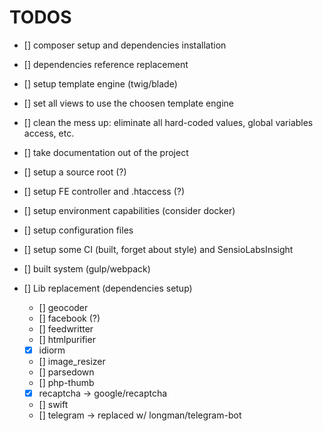 
# TODOS

* []	composer setup and dependencies installation 
* []	dependencies reference replacement
* []	setup template engine (twig/blade)
* []	set all views to use the choosen template engine
* [] 	clean the mess up: eliminate all hard-coded values, global variables 		access, etc.  






* []	take documentation out of the project
* []	setup a source root (?)
* []	setup FE controller and .htaccess (?)
* []	setup environment capabilities (consider docker)





* []	setup configuration files
* []	setup some CI (built, forget about style) and SensioLabsInsight
* []	built system (gulp/webpack)




* [] Lib replacement (dependencies setup)
	* [] 	geocoder
	* []	facebook (?)
	* []	feedwritter
	* []	htmlpurifier
	* [x]	idiorm
	* []	image_resizer
	* []	parsedown
	* []	php-thumb
	* [x]	recaptcha -> google/recaptcha
	* []	swift
	* []	telegram -> replaced w/ longman/telegram-bot




